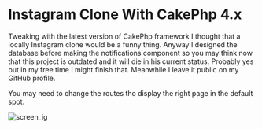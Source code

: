 # Instagram Clone With CakePhp 4.x

Tweaking with the latest version of CakePhp framework I thought that a locally Instagram clone would be a funny thing. 
Anyway I designed the database before making the notifications component so you may think now that this project is outdated and it will die in his current status.
Probably yes but in my free time I might finish that.
Meanwhile I leave it public on my GitHub profile.

You may need to change the routes tho display the right page in the default spot.


![screen_ig](https://user-images.githubusercontent.com/34025272/106022458-28d87e80-60c6-11eb-9b89-2daf42fcb288.png)
